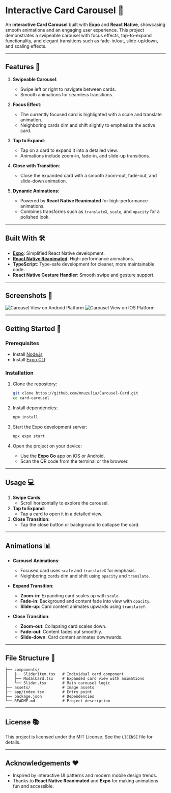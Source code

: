 # Interactive Card Carousel 🎠

An **interactive Card Carousel** built with **Expo** and **React Native**, showcasing smooth animations and an engaging user experience. This project demonstrates a swipeable carousel with focus effects, tap-to-expand functionality, and elegant transitions such as fade-in/out, slide-up/down, and scaling effects.

---

## Features 🚀

1. **Swipeable Carousel**:
   - Swipe left or right to navigate between cards.
   - Smooth animations for seamless transitions.

2. **Focus Effect**:
   - The currently focused card is highlighted with a scale and translate animation.
   - Neighboring cards dim and shift slightly to emphasize the active card.

3. **Tap to Expand**:
   - Tap on a card to expand it into a detailed view.
   - Animations include zoom-in, fade-in, and slide-up transitions.

4. **Close with Transition**:
   - Close the expanded card with a smooth zoom-out, fade-out, and slide-down animation.

5. **Dynamic Animations**:
   - Powered by **React Native Reanimated** for high-performance animations.
   - Combines transforms such as `translateX`, `scale`, and `opacity` for a polished look.

---

## Built With 🛠️

- **[Expo](https://expo.dev/)**: Simplified React Native development.
- **[React Native Reanimated](https://docs.swmansion.com/react-native-reanimated/)**: High-performance animations.
- **TypeScript**: Type-safe development for cleaner, more maintainable code.
- **React Native Gesture Handler**: Smooth swipe and gesture support.

---

## Screenshots 📸

![Carousel View on Android Platform](https://github.com/mnuzulia/Carousel-Card/tree/main/demo/carousel-card-android.gif)
![Carousel View on IOS Platform](https://github.com/mnuzulia/Carousel-Card/tree/main/demo/carousel-card-ios.gif)

---

## Getting Started 🚦

### Prerequisites
- Install [Node.js](https://nodejs.org/)
- Install [Expo CLI](https://docs.expo.dev/get-started/installation/)

### Installation

1. Clone the repository:
   ```bash
   git clone https://github.com/mnuzulia/Carousel-Card.git
   cd card-carousel
   ```

2. Install dependencies:
   ```bash
   npm install
   ```

3. Start the Expo development server:
   ```bash
   npx expo start
   ```

4. Open the project on your device:
   - Use the **Expo Go** app on iOS or Android.
   - Scan the QR code from the terminal or the browser.

---

## Usage 💻

1. **Swipe Cards**:
   - Scroll horizontally to explore the carousel.
2. **Tap to Expand**:
   - Tap a card to open it in a detailed view.
3. **Close Transition**:
   - Tap the close button or background to collapse the card.

---

## Animations 📊

- **Carousel Animations**:
  - Focused card uses `scale` and `translateX` for emphasis.
  - Neighboring cards dim and shift using `opacity` and `translate`.

- **Expand Transition**:
  - **Zoom-in**: Expanding card scales up with `scale`.
  - **Fade-in**: Background and content fade into view with `opacity`.
  - **Slide-up**: Card content animates upwards using `translateY`.

- **Close Transition**:
  - **Zoom-out**: Collapsing card scales down.
  - **Fade-out**: Content fades out smoothly.
  - **Slide-down**: Card content animates downwards.

---

## File Structure 📂

```
├── components/
│   ├── SliderItem.tsx   # Individual card component
│   ├── ModalCard.tsx    # Expanded card view with animations
│   └── Slider.tsx       # Main carousel logic
├── assets/              # Image assets
├── app/index.tsx        # Entry point
├── package.json         # Dependencies
└── README.md            # Project description
```
---

## License 📚

This project is licensed under the MIT License. See the `LICENSE` file for details.

---

## Acknowledgements ❤️

- Inspired by interactive UI patterns and modern mobile design trends.
- Thanks to **React Native Reanimated** and **Expo** for making animations fun and accessible.

